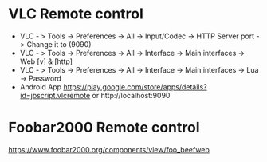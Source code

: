 # VLC Remote control

- VLC - > Tools -> Preferences -> All -> Input/Codec -> HTTP Server port -> Change it to (9090)
- VLC - > Tools -> Preferences -> All -> Interface -> Main interfaces -> Web [v] & [http]
- VLC - > Tools -> Preferences -> All -> Interface -> Main interfaces -> Lua -> Password
- Android App https://play.google.com/store/apps/details?id=jbscript.vlcremote or http://localhost:9090

# Foobar2000 Remote control

https://www.foobar2000.org/components/view/foo_beefweb